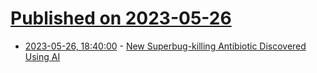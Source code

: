 # [Published on 2023-05-26](index.md)

* [2023-05-26, 18:40:00](https://science.slashdot.org/story/23/05/26/1713248/new-superbug-killing-antibiotic-discovered-using-ai?utm_source=rss1.0mainlinkanon&utm_medium=feed) - [New Superbug-killing Antibiotic Discovered Using AI](https://science.slashdot.org/story/23/05/26/1713248/new-superbug-killing-antibiotic-discovered-using-ai?utm_source=rss1.0mainlinkanon&utm_medium=feed)
